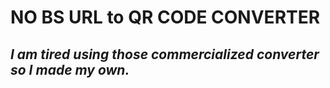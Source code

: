 # NO BS URL to QR CODE CONVERTER
## _I am tired using those commercialized converter so I made my own._
